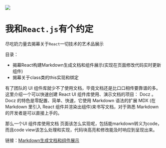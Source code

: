 ![](logo)

# 我和`React.js`有个约定
尽吃奶力量去揭幕关于`React`一切技术的艺术品展示


目录：
- 揭幕React构建Markdown生成文档和组件展示(实现在页面修改代码实时更新组件)
- 揭幕关于class类的this实现和绑定



有了团队的 UI 组件库就少不了使用文档，毕竟文档还是比口口相传要靠谱的多。这里介绍一个可以快速创建 React UI 组件库使用、演示文档的项目： Docz 。 Docz 的特色是零配置、简单、快速，它使用 Markdown 语法的扩展 MDX (在 Markdown 里引入 React 组件并渲染出组件)来书写文档，对于熟悉 Markdown 的开发者是可以直接上手的。

那么一个UI 组件库使用文档 页面该怎么实现呢，包括能markdown转义为code，而且code view该怎么处理和实现，代码块高亮和修改能及时响应到呈现出来。

链接：[Markdown生成文档和组件展示](https://codesandbox.io/embed/fancy-night-87kse?fontsize=14)

[logo]:https://github.com/bluezhan/The-Art-of-ReactJs/raw/master/images/logo.png
